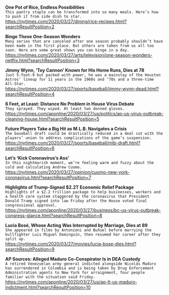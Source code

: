 **One Pot of Rice, Endless Possibilities**\
`This pantry staple can be transformed into so many meals. Here’s how to push it from side dish to star.`\
https://nytimes.com/2020/03/27/dining/rice-recipes.html?searchResultPosition=2

**Binge These One-Season Wonders**\
`Many series that are canceled after one season probably shouldn’t have been made in the first place. But others are taken from us all too soon. Here are some great shows you can binge in a day.`\
https://nytimes.com/2020/03/27/arts/television/one-season-wonders-netflix.html?searchResultPosition=3

**Jimmy Wynn, ‘Toy Cannon’ Known for His Home Runs, Dies at 78**\
`Just 5-foot-9 but packed with power, he was a mainstay of the Houston Astros’ lineup for 11 years in the 1960s and ’70s and a three-time All-Star.`\
https://nytimes.com/2020/03/27/sports/baseball/jimmy-wynn-dead.html?searchResultPosition=4

**6 Feet, at Least: Distance No Problem in House Virus Debate**\
`They sprayed. They wiped. At least two donned gloves. `\
https://nytimes.com/aponline/2020/03/27/us/politics/ap-us-virus-outbreak-cleaning-house.html?searchResultPosition=5

**Future Players Take a Big Hit as M.L.B. Navigates a Crisis**\
`The baseball draft could be drastically reduced in a deal cut with the players’ union to address complications of the game’s suspension.`\
https://nytimes.com/2020/03/27/sports/baseball/mlb-draft.html?searchResultPosition=6

**Let’s ‘Kick Coronavirus’s Ass’**\
`In this nightmarish moment, we’re feeling warm and fuzzy about the cold and calculating Andrew Cuomo.`\
https://nytimes.com/2020/03/27/opinion/cuomo-new-york-coronavirus.html?searchResultPosition=7

**Highlights of Trump-Signed $2.2T Economic Relief Package**\
`Highlights of a $2.2 trillion package to help businesses, workers and a health care system staggered by the coronavirus that President Donald Trump signed into law Friday after the House voted final congressional approval. `\
https://nytimes.com/aponline/2020/03/27/business/bc-us-virus-outbreak-congress-glance.html?searchResultPosition=8

**Lucia Bosé, Whose Acting Was Interrupted by Marriage, Dies at 89**\
`She appeared in films by Antonioni and Buñuel before marrying the bullfighter Luis Miguel Dominguín, then resumed her career after they split up.`\
https://nytimes.com/2020/03/27/movies/lucia-bose-dies.html?searchResultPosition=9

**AP Sources: Alleged Maduro Co-Conspirator Is in DEA Custody**\
`A retired Venezuelan army general indicted alongside Nicolás Maduro has surrendered in Colombia and is being taken by Drug Enforcement Administration agents to New York for arraignment, four people familiar with the situation said Friday.`\
https://nytimes.com/aponline/2020/03/27/us/ap-lt-us-maduro-indictment.html?searchResultPosition=10

